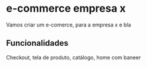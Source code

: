 # e-commerce empresa x

Vamos criar um e-comerce, para a empresa x e bla

## Funcionalidades

Checkout, tela de produto, catálogo, home com baneer